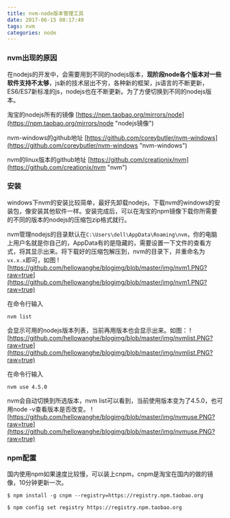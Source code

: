 ```yaml
---
title: nvm-node版本管理工具
date: 2017-06-15 08:17:49
tags: nvm
categories: node
---
```

### nvm出现的原因
在nodejs的开发中，会需要用到不同的nodejs版本，**现阶段node各个版本对一些软件支持不太够**，js新的技术层出不穷，各种新的框架，js语言的不断更新，ES6/ES7新标准的js，nodejs也在不断更新。为了方便切换到不同的nodejs版本。

淘宝的nodejs所有的镜像
[https://npm.taobao.org/mirrors/node](https://npm.taobao.org/mirrors/node "nodejs镜像")

nvm-windows的github地址
[https://github.com/coreybutler/nvm-windows](https://github.com/coreybutler/nvm-windows "nvm-windows")

nvm的linux版本的github地址
[https://github.com/creationix/nvm](https://github.com/creationix/nvm "nvm")

### 安装

windows下nvm的安装比较简单，最好先卸载nodejs，下载nvm的windows的安装包，像安装其他软件一样。安装完成后，可以在淘宝的npm镜像下载你所需要的不同的版本的nodejs的压缩包zip格式就行。

nvm管理nodejs的目录默认在`C:\Users\dell\AppData\Roaming\nvm`，你的电脑上用户名就是你自己的，AppData有的是隐藏的，需要设置一下文件的查看方式，将其显示出来。将下载好的压缩包解压到，nvm的目录下，并重命名为`vx.x.x`即可，如图
![https://github.com/hellowanghe/blogimg/blob/master/img/nvm1.PNG?raw=true](https://github.com/hellowanghe/blogimg/blob/master/img/nvm1.PNG?raw=true)

在命令行输入

    nvm list

会显示可用的nodejs版本列表，当前再用版本也会显示出来。如图：
![https://github.com/hellowanghe/blogimg/blob/master/img/nvmlist.PNG?raw=true](https://github.com/hellowanghe/blogimg/blob/master/img/nvmlist.PNG?raw=true)

在命令行输入

    nvm use 4.5.0

nvm会自动切换到所选版本，nvm list可以看到，当前使用版本变为了4.5.0，也可用node -v查看版本是否改变。
![https://github.com/hellowanghe/blogimg/blob/master/img/nvmuse.PNG?raw=true](https://github.com/hellowanghe/blogimg/blob/master/img/nvmuse.PNG?raw=true)

### npm配置

国内使用npm如果速度比较慢，可以装上cnpm，cnpm是淘宝在国内的做的镜像，10分钟更新一次。
```
$ npm install -g cnpm --registry=https://registry.npm.taobao.org

$ npm config set registry https://registry.npm.taobao.org
```
